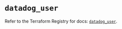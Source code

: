 # `datadog_user`

Refer to the Terraform Registry for docs: [`datadog_user`](https://registry.terraform.io/providers/datadog/datadog/3.69.0/docs/resources/user).
